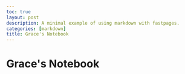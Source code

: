 ```yaml
---
toc: true
layout: post
description: A minimal example of using markdown with fastpages.
categories: [markdown]
title: Grace's Notebook
---
```


# Grace's Notebook



